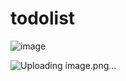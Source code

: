 # todolist

![image](https://github.com/user-attachments/assets/adb4d185-7ca3-4721-b97c-9fe25a85f03f)

![Uploading image.png…]()
